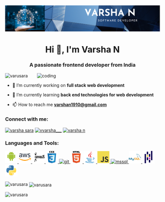 ![logo](https://github.com/Varusara/Varsha-N/blob/main/_Black%20and%20Green%20Futuristic%20Technology%20LinkedIn%20Banner.png)
<h1 align="center">Hi 👋, I'm Varsha N</h1>
<h3 align="center">A passionate frontend developer from India</h3>
<img align = "right" alt = "coding" width ="400" src = "https://www.google.com/url?sa=i&url=https%3A%2F%2Fgithub.com%2FLinaaee&psig=AOvVaw2SAlhhWvB-eG91i6b0ttv7&ust=1707824496759000&source=images&cd=vfe&opi=89978449&ved=0CBIQjRxqFwoTCNDl0bvcpYQDFQAAAAAdAAAAABAK"
<p align="left"> <img src="https://komarev.com/ghpvc/?username=varusara&label=Profile%20views&color=0e75b6&style=flat" alt="varusara" /> </p>

- 🔭 I’m currently working on **full stack web development**

- 🌱 I’m currently learning **back end technologies for web development**

- 📫 How to reach me **varshan1910@gmail.com**

<h3 align="left">Connect with me:</h3>
<p align="left">
<a href="https://linkedin.com/in/varsha sara" target="blank"><img align="center" src="https://raw.githubusercontent.com/rahuldkjain/github-profile-readme-generator/master/src/images/icons/Social/linked-in-alt.svg" alt="varsha sara" height="30" width="40" /></a>
<a href="https://instagram.com/vvarsha___" target="blank"><img align="center" src="https://raw.githubusercontent.com/rahuldkjain/github-profile-readme-generator/master/src/images/icons/Social/instagram.svg" alt="vvarsha___" height="30" width="40" /></a>
<a href="https://www.hackerrank.com/varsha n" target="blank"><img align="center" src="https://raw.githubusercontent.com/rahuldkjain/github-profile-readme-generator/master/src/images/icons/Social/hackerrank.svg" alt="varsha n" height="30" width="40" /></a>
</p>

<h3 align="left">Languages and Tools:</h3>
<p align="left"> <a href="https://developer.android.com" target="_blank" rel="noreferrer"> <img src="https://raw.githubusercontent.com/devicons/devicon/master/icons/android/android-original-wordmark.svg" alt="android" width="40" height="40"/> </a> <a href="https://aws.amazon.com" target="_blank" rel="noreferrer"> <img src="https://raw.githubusercontent.com/devicons/devicon/master/icons/amazonwebservices/amazonwebservices-original-wordmark.svg" alt="aws" width="40" height="40"/> </a> <a href="https://canvasjs.com" target="_blank" rel="noreferrer"> <img src="https://raw.githubusercontent.com/Hardik0307/Hardik0307/master/assets/canvasjs-charts.svg" alt="canvasjs" width="40" height="40"/> </a> <a href="https://www.w3schools.com/css/" target="_blank" rel="noreferrer"> <img src="https://raw.githubusercontent.com/devicons/devicon/master/icons/css3/css3-original-wordmark.svg" alt="css3" width="40" height="40"/> </a> <a href="https://git-scm.com/" target="_blank" rel="noreferrer"> <img src="https://www.vectorlogo.zone/logos/git-scm/git-scm-icon.svg" alt="git" width="40" height="40"/> </a> <a href="https://www.w3.org/html/" target="_blank" rel="noreferrer"> <img src="https://raw.githubusercontent.com/devicons/devicon/master/icons/html5/html5-original-wordmark.svg" alt="html5" width="40" height="40"/> </a> <a href="https://www.java.com" target="_blank" rel="noreferrer"> <img src="https://raw.githubusercontent.com/devicons/devicon/master/icons/java/java-original.svg" alt="java" width="40" height="40"/> </a> <a href="https://developer.mozilla.org/en-US/docs/Web/JavaScript" target="_blank" rel="noreferrer"> <img src="https://raw.githubusercontent.com/devicons/devicon/master/icons/javascript/javascript-original.svg" alt="javascript" width="40" height="40"/> </a> <a href="https://www.microsoft.com/en-us/sql-server" target="_blank" rel="noreferrer"> <img src="https://www.svgrepo.com/show/303229/microsoft-sql-server-logo.svg" alt="mssql" width="40" height="40"/> </a> <a href="https://www.mysql.com/" target="_blank" rel="noreferrer"> <img src="https://raw.githubusercontent.com/devicons/devicon/master/icons/mysql/mysql-original-wordmark.svg" alt="mysql" width="40" height="40"/> </a> <a href="https://pandas.pydata.org/" target="_blank" rel="noreferrer"> <img src="https://raw.githubusercontent.com/devicons/devicon/2ae2a900d2f041da66e950e4d48052658d850630/icons/pandas/pandas-original.svg" alt="pandas" width="40" height="40"/> </a> <a href="https://www.python.org" target="_blank" rel="noreferrer"> <img src="https://raw.githubusercontent.com/devicons/devicon/master/icons/python/python-original.svg" alt="python" width="40" height="40"/> </a> </p>

<p><img align="left" src="https://github-readme-stats.vercel.app/api/top-langs?username=varusara&show_icons=true&locale=en&layout=compact" alt="varusara" /></p>

<p>&nbsp;<img align="center" src="https://github-readme-stats.vercel.app/api?username=varusara&show_icons=true&locale=en" alt="varusara" /></p>

<p><img align="center" src="https://github-readme-streak-stats.herokuapp.com/?user=varusara&" alt="varusara" /></p>

